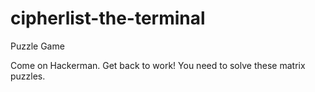 # cipherlist-the-terminal
Puzzle Game

Come on Hackerman. Get back to work! You need to solve these matrix puzzles.

